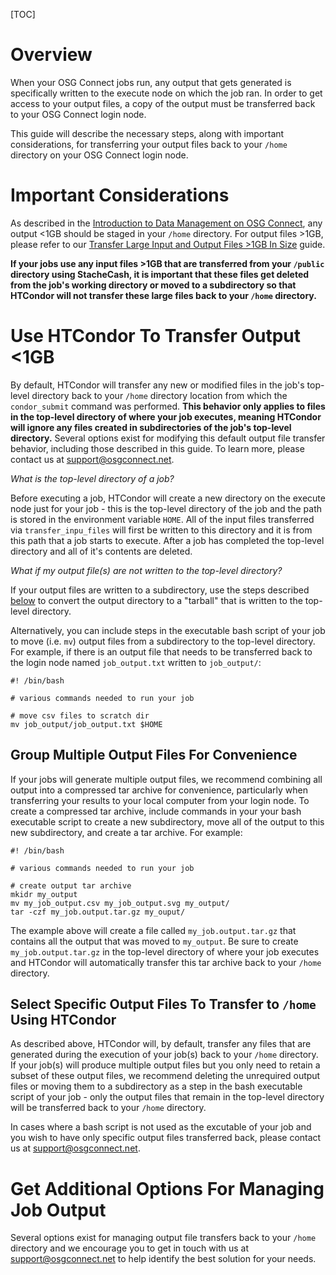 [title]: - "Transfer Job Output Files Up To 1GB In Size"

[TOC]

# Overview

When your OSG Connect jobs run, any output that gets generated is specifically written to 
the execute node on which the job ran. In order to get access to your output files, a copy of 
the output must be transferred back to your OSG Connect login node. 

This guide will describe the necessary steps, along with important considerations, for transferring your 
output files back to your `/home` directory on your OSG Connect login node. 

# Important Considerations

As described in the [Introduction to Data Management on OSG Connect](https://support.opensciencegrid.org/support/solutions/articles/12000002985), 
any output <1GB should be staged in your `/home` directory. For output files >1GB, 
please refer to our [Transfer Large Input and Output Files >1GB In Size](https://support.opensciencegrid.org/support/solutions/articles/12000002775) guide.

**If your jobs use any input files >1GB that are transferred from your `/public` directory 
using StacheCash, it is important that these files get deleted from the job's working directory or moved to a 
subdirectory so that HTCondor will not transfer these large files back to your `/home` directory.**

# Use HTCondor To Transfer Output &lt;1GB

By default, HTCondor will transfer any new or modified files in the job's 
top-level directory back to your `/home` directory location from which 
the `condor_submit` command was performed. **This behavior only applies 
to files in the top-level directory of 
where your job executes, meaning HTCondor will ignore any files 
created in subdirectories of the job's top-level directory.** Several 
options exist for modifying this default output file transfer behavior, including 
those described in this guide. To learn more, please contact us 
at [support@osgconnect.net](mailto:support@osgconnect.net).

*What is the top-level directory of a job?*

Before executing a job, HTCondor will create a new directory on the execute 
node just for your job - this is the top-level directory of the job and the 
path is stored in the environment variable `HOME`. All of the 
input files transferred via `transfer_inpu_files` will first be written to 
this directory and it is from this path that a job starts to execute. After 
a job has completed the top-level directory and all of it's contents are 
deleted.

*What if my output file(s) are not written to the top-level directory?*

If your output files are written to a subdirectory, use the steps described 
[below](#group-multiple-output-files-for-convenience) to convert the output 
directory to a "tarball" that is written to the top-level directory. 

Alternatively, you can include steps in the executable bash script of 
your job to move (i.e. `mv`) output files from a subdirectory to 
the top-level directory. For example, if there is an output file that 
needs to be transferred back to the login node named `job_output.txt` 
written to `job_output/`:

	#! /bin/bash
	
	# various commands needed to run your job
	
	# move csv files to scratch dir
	mv job_output/job_output.txt $HOME

## Group Multiple Output Files For Convenience

If your jobs will generate multiple output files, we recommend combining all output into a compressed 
tar archive for convenience, particularly when transferring your results to your local computer from 
your login node. To create a compressed tar archive, include commands in your your bash executable script 
to create a new subdirectory, move all of the output to this new subdirectory, and create a tar archive. 
For example:

	#! /bin/bash
	
	# various commands needed to run your job
	
	# create output tar archive
	mkidr my_output
	mv my_job_output.csv my_job_output.svg my_output/
	tar -czf my_job.output.tar.gz my_ouput/

The example above will create a file called `my_job.output.tar.gz` that contains all the output that 
was moved to `my_output`. Be sure to create `my_job.output.tar.gz` in the top-level directory of where 
your job executes and HTCondor will automatically transfer this tar archive back to your `/home` 
directory.

## Select Specific Output Files To Transfer to `/home` Using HTCondor

As described above, HTCondor will, by default, transfer any files that are generated during the 
execution of your job(s) back to your `/home` directory. If your job(s) will produce multiple output 
files but you only need to retain a subset of these output files, we recommend deleting the unrequired 
output files or moving them to a subdirectory as a step in the bash 
executable script of your job -  only the output files that remain in the top-level 
directory will be transferred back to your `/home` directory.

In cases where a bash script is not used as the excutable of your job and you wish to have only specific 
output files transferred back, please contact us at [support@osgconnect.net](mailto:support@osgconnect.net).

# Get Additional Options For Managing Job Output

Several options exist for managing output file transfers back to your `/home` directory and we 
encourage you to get in touch with us at [support@osgconnect.net](mailto:support@osgconnect.net) to 
help identify the best solution for your needs.
